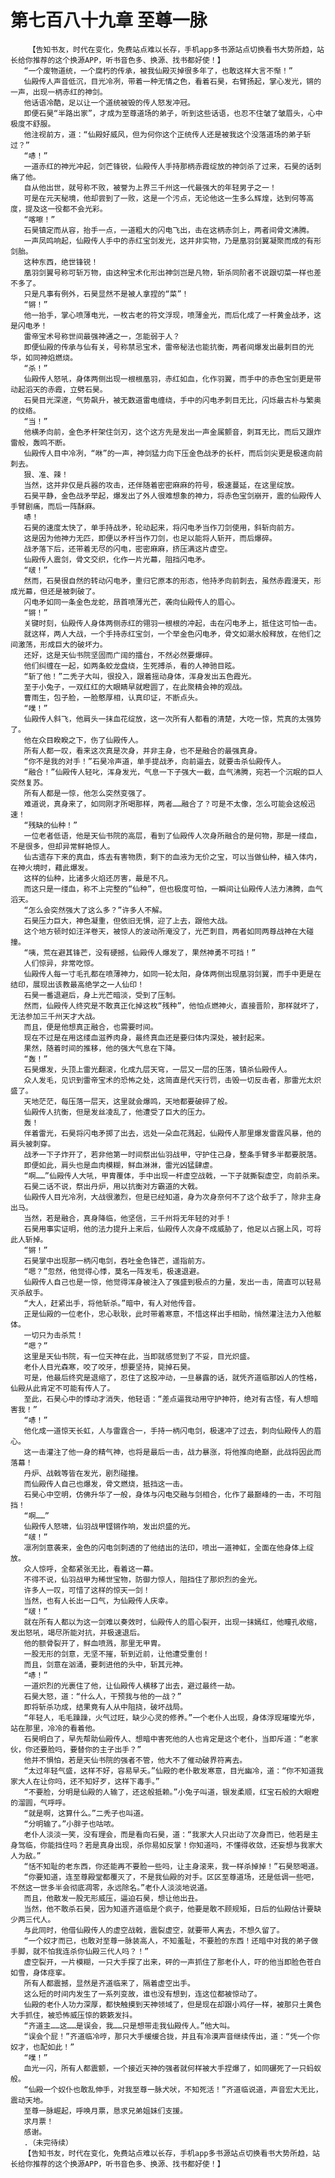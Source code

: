 # 第七百八十九章 至尊一脉
        【告知书友，时代在变化，免费站点难以长存，手机app多书源站点切换看书大势所趋，站长给你推荐的这个换源APP，听书音色多、换源、找书都好使！】
       “一个废物道统，一个腐朽的传承，被我仙殿灭掉很多年了，也敢这样大言不惭！”
       仙殿传人声音低沉，目光冷冽，带着一种无情之色，看着石昊，右臂扬起，掌心发光，锵的一声，出现一柄赤红的神剑。
       他话语冷酷，足以让一个道统被毁的传人怒发冲冠。
       即便石昊“半路出家”，才成为至尊道场的弟子，听到这些话语，也忍不住皱了皱眉头，心中极度不舒服。
       他注视前方，道：“仙殿好威风，但为何你这个正统传人还是被我这个没落道场的弟子斩过？”
       “哧！”
       一道赤红的神光冲起，剑芒锋锐，仙殿传人手持那柄赤霞绽放的神剑杀了过来，石昊的话刺痛了他。
       自从他出世，就号称不败，被誉为上界三千州这一代最强大的年轻男子之一！
       可是在元天秘境，他却尝到了一败，这是一个污点，无论他这一生多么辉煌，达到何等高度，提及这一役都不会光彩。
       “喀嚓！”
       石昊镇定而从容，抬手一点，一道粗大的闪电飞出，击在这柄赤剑上，两者间骨文沸腾。
       一声凤鸣响起，仙殿传人手中的赤红宝剑发光，这并非实物，乃是凰羽剑翼凝聚而成的有形剑胎。
       这种东西，绝世锋锐！
       凰羽剑翼号称可斩万物，由这种宝术化形出神剑岂是凡物，斩杀同阶者不说跟切菜一样也差不多了。
       只是凡事有例外，石昊显然不是被人拿捏的“菜”！
       “锵！”
       他一抬手，掌心喷薄电光，一枚古老的符文浮现，喷薄金光，而后化成了一杆黄金战矛，这是闪电矛！
       雷帝宝术号称世间最强神通之一，怎能弱于人？
       即便仙殿的传承与仙有关，号称禁忌宝术，雷帝秘法也能抗衡，两者间爆发出最刺目的光华，如同神焰燃烧。
       “杀！”
       仙殿传人怒吼，身体两侧出现一根根凰羽，赤红如血，化作羽翼，而手中的赤色宝剑更是带动起滔天的赤霞，立劈石昊。
       石昊目光深邃，气势飙升，被无数道雷电缠绕，手中的闪电矛刺目无比，闪烁最古朴与繁奥的纹络。
       “当！”
       他横矛向前，金色矛杆架住剑刃，这个这方先是发出一声金属颤音，刺耳无比，而后又跟炸雷般，轰鸣不断。
       仙殿传人目中冷冽，“咻”的一声，神剑猛力向下压金色战矛的长杆，而后剑尖更是极速向前刺去。
       狠、准、辣！
       当然，这并非仅是兵器的攻击，还伴随着密密麻麻的符号，极速蔓延，在这里绽放。
       石昊平静，金色战矛举起，爆发出了外人很难想象的神力，将赤色宝剑崩开，震的仙殿传人手臂剧痛，而后一阵酥麻。
       哧！
       石昊的速度太快了，单手持战矛，轮动起来，将闪电矛当作刀剑使用，斜斩向前方。
       这是因为他神力无匹，即便以矛杆当作刀剑，也足以能将人斩开，而后爆碎。
       战矛落下后，还带着无尽的闪电，密密麻麻，挤压满这片虚空。
       仙殿传人震剑，骨文交织，化作一片光幕，阻挡闪电矛。
       “啵！”
       然而，石昊很自然的转动闪电矛，重归它原本的形态，他持矛向前刺去，虽然赤霞漫天，形成光幕，但还是被刺破了。
       闪电矛如同一条金色龙蛇，昂首喷薄光芒，袭向仙殿传人的眉心。
       “锵！”
       关键时刻，仙殿传人身体两侧赤红的翎羽一根根的冲起，击在闪电矛上，抵住这可怕一击。
       就这样，两人大战，一个手持赤红宝剑，一个举金色闪电矛，骨文如潮水般释放，在他们之间激荡，形成巨大的破坏力。
       还好，这是天仙书院坚固而广阔的擂台，不然必然要爆碎。
       他们纠缠在一起，如两条蛟龙盘绕，生死搏杀，看的人神驰目眩。
       “斩了他！”二秃子大叫，很投入，跟着摇动身体，浑身发出五色霞光。
       至于小兔子，一双红红的大眼睛早就瞪圆了，在此聚精会神的观战。
       曹雨生，包子脸，一脸憨厚相，认真印证，不断点头。
       “噗！”
       仙殿传人斜飞，他肩头一抹血花绽放，这一次所有人都看的清楚，大吃一惊，荒真的太强势了。
       他在众目睽睽之下，伤了仙殿传人。
       所有人都一叹，看来这次真是次身，并非主身，也不是融合的最强真身。
       “你不是我的对手！”石昊冷声道，单手提战矛，向前逼去，就要击杀仙殿传人。
       “融合！”仙殿传人轻叱，浑身发光，气息一下子强大一截，血气沸腾，宛若一个沉眠的巨人突然复苏。
       所有人都是一惊，他怎么突然变强了。
       难道说，真身来了，如同刚才所喝那样，两者……融合了？可是不太像，怎么可能会这般迅速！
       “残缺的仙种！”
       一位老者低语，他是天仙书院的高层，看到了仙殿传人次身所融合的是何物，那是一缕血，不是很多，但却异常鲜艳惊人。
       仙古遗存下来的真血，炼去有害物质，剩下的血液为无价之宝，可以当做仙种，植入体内，在神火境时，藉此爆发。
       这样的仙种，比诸多火焰还厉害，最是不凡。
       而这只是一缕血，称不上完整的“仙种”，但也极度可怕，一瞬间让仙殿传人法力沸腾，血气滔天。
       “怎么会突然强大了这么多？”许多人不解。
       石昊压力巨大，神色凝重，但依旧无惧，迎了上去，跟他大战。
       这个地方顿时如汪洋卷天，被惊人的波动所淹没了，光芒刺目，两者如同两尊战神在大碰撞。
       “咦，荒在避其锋芒，没有硬撼，仙殿传人爆发了，果然神勇不可挡！”
       人们惊异，非常吃惊。
       仙殿传人每一寸毛孔都在喷薄神力，如同一轮太阳，身体两侧出现凰羽剑翼，而手中更是在结印，展现出该教最高绝学之一人仙印！
       石昊一番退避后，身上光芒暗淡，受到了压制。
       然而，仙殿传人终究是不敢真正化掉这枚“残种”，他怕点燃神火，直接晋阶，那样就坏了，无法参加三千州天才大战。
       而且，便是他想真正融合，也需要时间。
       现在不过是在用这缕血滋养肉身，最终真血还是要归体内深处，被封起来。
       果然，随着时间的推移，他的强大气息在下降。
       “轰！”
       石昊爆发，头顶上雷光翻滚，化成九层天穹，一层又一层的压落，镇杀仙殿传人。
       众人发毛，见识到雷帝宝术的恐怖之处，这简直是代天行罚，击毁一切反击者，那雷光太炽盛了。
       天地茫茫，每压落一层天，这里就会爆鸣，天地都要破碎了般。
       仙殿传人抗衡，但是发丝凌乱了，他遭受了巨大的压力。
       轰！
       伴着雷光，石昊将闪电矛掷了出去，远处一朵血花溅起，仙殿传人那里爆发雷霆风暴，他的肩头被刺穿。
       战矛一下子炸开了，若非他第一时间祭出仙羽战甲，守护住己身，整条手臂多半都要脱落。
       即便如此，肩头也是血肉模糊，鲜血淋淋，雷光凶猛肆虐。
       “啊……”仙殿传人大吼，甲胄覆体，手中出现一杆虚空战戟，一下子就撕裂虚空，向前杀来。
       石昊二话不说，祭出丹炉，用以抗衡对方霸道的大戟。
       仙殿传人目光冷冽，大战很激烈，但是已经知道，身为次身奈何不了这个敌手了，除非主身出马。
       当然，若是融合，真身降临，他坚信，三千州将无年轻的对手！
       石昊用事实证明，他的法力提升上来后，仙殿传人次身不成威胁了，他足以占据上风，可将此人斩掉。
       “锵！”
       石昊掌中出现那一柄闪电剑，吞吐金色锋芒，遥指前方。
       “嗯？”忽然，他觉得心悸，莫名一阵发毛，极速退避。
       仙殿传人自己也是一惊，他觉得浑身被注入了强盛到极点的力量，发出一击，简直可以轻易灭杀敌手。
       “大人，赶紧出手，将他斩杀。”暗中，有人对他传音。
       正是仙殿的一位老仆，忠心耿耿，此时带着寒意，不惜这样出手相助，悄然灌注法力入他躯体。
       一切只为击杀荒！
       “嗯？”
       这里是天仙书院，有一位天神在此，当即就感觉到了不妥，目光炽盛。
       老仆人目光森寒，咬了咬牙，想要坚持，毙掉石昊。
       可是，他最后终究是退缩了，忍住了这股冲动，一旦暴露的话，就凭齐道临那凶人的性格，仙殿从此肯定不可能有传人了。
       至此，石昊心中的悸动才消失，他轻语：“差点逼我动用守护神符，绝对有古怪，有人想暗害我！”
       “哧！”
       他化成一道惊天长虹，人与雷霆合一，手持一柄闪电剑，极速冲了过去，刺向仙殿传人的眉心。
       这一击灌注了他一身的精气神，也将是最后一击，战力暴涨，将他推向绝巅，此战将因此而落幕！
       丹炉、战戟等皆在发光，剧烈碰撞。
       而仙殿传人自己也爆发，骨文燃烧，抵挡这一击。
       石昊心中空明，仿佛升华了一般，身体与闪电交融与剑相合，化作了最巅峰的一击，不可阻挡！
       “啊……”
       仙殿传人怒啸，仙羽战甲铿锵作响，发出炽盛的光。
       “啵！”
       凛冽剑意袭来，金色的闪电剑刺透的了他结出的法印，喷出一道神虹，全面在他身体上绽放。
       众人惊呼，全都紧张无比，看着这一幕。
       不得不说，仙羽战甲为稀世宝物，防御力惊人，阻挡住了那炽烈的金光。
       许多人一叹，可惜了这样的惊天一剑！
       当然，也有人长出一口气，为仙殿传人庆幸。
       “啵！”
       就在所有人都以为这一剑难以奏效时，仙殿传人的眉心裂开，出现一抹嫣红，他瞳孔收缩，发出怒吼，竭尽所能对抗，并极速退后。
       他的额骨裂开了，鲜血喷溅，那里无甲胄。
       一股无形的剑意，无坚不摧，斩到近前，让他遭受重创！
       而且，剑意在汹涌，要刺进他的头中，斩其元神。
       “哧！”
       一道炽烈的光裹住了他，让仙殿传人横移了出去，避过最终一劫。
       石昊大怒，道：“什么人，干预我与他的一战？”
       即将斩杀功成，结果竟有人从中阻挠，破坏战局。
       “年轻人，毛毛躁躁，火气过旺，缺少心灵的修养。”一个老仆人出现，身体浮现璀璨光华，站在那里，冷冷的看着他。
       石昊明白了，早先帮助仙殿传人、想暗中害死他的人也肯定是这个老仆，当即斥道：“老家伙，你还要脸吗，要替你的主子出手？”
       他并不惧怕，若是天仙书院的强者不管，他大不了催动破界符离去。
       “太过年轻气盛，这样不好，容易早夭。”仙殿的老仆散发寒意，目光幽冷，道：“你不知道我家大人在让你吗，还不知好歹，这样下毒手。”
       “不要脸，分明是仙殿的人输了，还这般抵赖。”小兔子叫道，银发柔顺，红宝石般的大眼瞪的溜圆，气呼呼。
       “就是啊，这算什么。”二秃子也叫道。
       “分明输了。”小胖子也咕哝。
       老仆人淡淡一笑，没有理会，而是看向石昊，道：“我家大人只出动了次身而已，他若是主身驾临，你能挡住吗？若是真身出现，杀你易如反掌！你知道吗，不懂得收敛，还妄想与我家大人为敌。”
       “恬不知耻的老东西，你还能再不要脸一些吗，让主身滚来，我一样杀掉掉！”石昊怒喝道。
       “你要知道，连至尊殿堂都覆灭了，不是我仙殿的对手。区区至尊道场，还是低调一些吧，不然这一世多半会彻底凋零，永远除名。”老仆人淡淡地说道。
       而且，他散发一股无形威压，逼迫石昊，想让他出丑。
       当然，他不敢杀石昊，因为知道齐道临是个疯子，他要是敢不顾规矩，日后的仙殿估计要缺少两三代人。
       与此同时，他借仙殿传人的虚空战戟，震裂虚空，就要带人离去，不想久留了。
       “一个奴才而已，也敢对至尊一脉装高人，不知羞耻，不要脸的东西！还暗中对我的弟子做手脚，就不怕我连杀你仙殿三代人吗？！”
       虚空裂开，一片模糊，一只大手探了出来，砰的一声抓住了那老仆人，吓的他当即脸色苍白如雪，身体痉挛。
       所有人都震撼，显然是齐道临来了，隔着虚空出手。
       这么短的时间内发生了一系列变故，谁也没有想到，连这位都被惊动了。
       仙殿的老仆人功力深厚，都快触摸到天神领域了，但是现在却跟小鸡仔一样，被那只土黄色大手抓住，被恐怖威压惊的簌簌发抖。
       “齐道主……这……是误会，我……只是想带走我仙殿传人。”他大叫。
       “误会个屁！”齐道临冷哼，那只大手缓缓合拢，并且有冷漠声音继续传出，道：“凭一个你奴才，也配如此！”
       “噗！”
       血光一闪，所有人都震颤，一个接近天神的强者就何样被大手捏爆了，如同碾死了一只蚂蚁般。
       “仙殿一个奴仆也敢乱伸手，对我至尊一脉犬吠，不知死活！”齐道临说道，声音宏大无比，震动天地。
       至尊一脉崛起，呼唤月票，恳求兄弟姐妹们支援。
       求月票！
       感谢。
       .（未完待续）
       【告知书友，时代在变化，免费站点难以长存，手机app多书源站点切换看书大势所趋，站长给你推荐的这个换源APP，听书音色多、换源、找书都好使！】